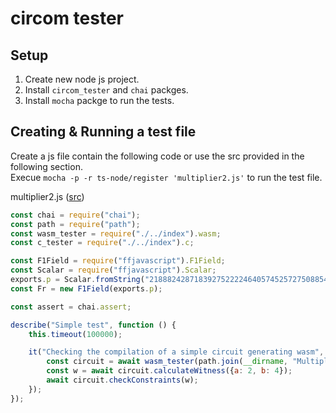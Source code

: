# circom tester
## Setup
1. Create new node js project.
2. Install `circom_tester` and `chai` packges.
3. Install `mocha` packge to run the tests.


## Creating & Running a test file

Create a js file contain the following code or use the src provided in the following section.
<br>Execue `mocha -p -r ts-node/register 'multiplier2.js'` to run the test file.

multiplier2.js ([src](test/multiplier2.js))
``` multiplier2.js
const chai = require("chai");
const path = require("path");
const wasm_tester = require("./../index").wasm;
const c_tester = require("./../index").c;

const F1Field = require("ffjavascript").F1Field;
const Scalar = require("ffjavascript").Scalar;
exports.p = Scalar.fromString("21888242871839275222246405745257275088548364400416034343698204186575808495617");
const Fr = new F1Field(exports.p);

const assert = chai.assert;

describe("Simple test", function () {
    this.timeout(100000);

    it("Checking the compilation of a simple circuit generating wasm", async function () {
        const circuit = await wasm_tester(path.join(__dirname, "Multiplier2.circom"));
        const w = await circuit.calculateWitness({a: 2, b: 4});
        await circuit.checkConstraints(w);
    });
});
```
